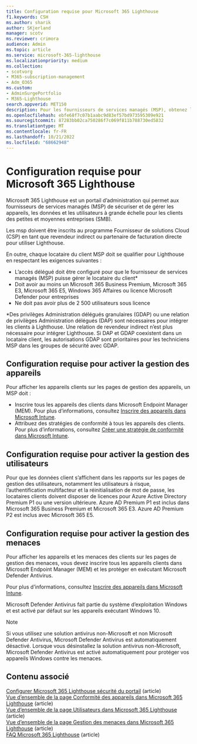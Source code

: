 ```yaml
---
title: Configuration requise pour Microsoft 365 Lighthouse
f1.keywords: CSH
ms.author: sharik
author: SKjerland
manager: scotv
ms.reviewer: crimora
audience: Admin
ms.topic: article
ms.service: microsoft-365-lighthouse
ms.localizationpriority: medium
ms.collection:
- scotvorg
- M365-subscription-management
- Adm_O365
ms.custom:
- AdminSurgePortfolio
- M365-Lighthouse
search.appverid: MET150
description: Pour les fournisseurs de services managés (MSP), obtenez la liste des conditions requises pour utiliser Microsoft 365 Lighthouse.
ms.openlocfilehash: ebfe68f7c07b1aabc9d83ef57bd973595309e921
ms.sourcegitcommit: 87283bb02ca750286f7c069f811b788730ed5832
ms.translationtype: MT
ms.contentlocale: fr-FR
ms.lasthandoff: 10/21/2022
ms.locfileid: "68662948"
---
```

# <a name="requirements-for-microsoft-365-lighthouse"></a>Configuration requise pour Microsoft 365 Lighthouse

Microsoft 365 Lighthouse est un portail d’administration qui permet aux fournisseurs de services managés (MSP) de sécuriser et de gérer les appareils, les données et les utilisateurs à grande échelle pour les clients des petites et moyennes entreprises (SMB).

Les msp doivent être inscrits au programme Fournisseur de solutions Cloud (CSP) en tant que revendeur indirect ou partenaire de facturation directe pour utiliser Lighthouse.

En outre, chaque locataire du client MSP doit se qualifier pour Lighthouse en respectant les exigences suivantes :

- L’accès délégué doit être configuré pour que le fournisseur de services managés (MSP) puisse gérer le locataire du client*
- Doit avoir au moins un Microsoft 365 Business Premium, Microsoft 365 E3, Microsoft 365 E5, Windows 365 Affaires ou licence Microsoft Defender pour entreprises
- Ne doit pas avoir plus de 2 500 utilisateurs sous licence

\*Des privilèges Administration délégués granulaires (GDAP) ou une relation de privilèges Administration délégués (DAP) sont nécessaires pour intégrer les clients à Lighthouse. Une relation de revendeur indirect n’est plus nécessaire pour intégrer Lighthouse. Si DAP et GDAP coexistent dans un locataire client, les autorisations GDAP sont prioritaires pour les techniciens MSP dans les groupes de sécurité avec GDAP.

## <a name="requirements-for-enabling-device-management"></a>Configuration requise pour activer la gestion des appareils

Pour afficher les appareils clients sur les pages de gestion des appareils, un MSP doit :

- Inscrire tous les appareils des clients dans Microsoft Endpoint Manager (MEM). Pour plus d’informations, consultez [Inscrire des appareils dans Microsoft Intune](/mem/intune/enrollment/).
- Attribuez des stratégies de conformité à tous les appareils des clients. Pour plus d’informations, consultez [Créer une stratégie de conformité dans Microsoft Intune](/mem/intune/protect/create-compliance-policy).

## <a name="requirements-for-enabling-user-management"></a>Configuration requise pour activer la gestion des utilisateurs

Pour que les données client s’affichent dans les rapports sur les pages de gestion des utilisateurs, notamment les utilisateurs à risque, l’authentification multifacteur et la réinitialisation de mot de passe, les locataires clients doivent disposer de licences pour Azure Active Directory Premium P1 ou une version ultérieure. Azure AD Premium P1 est inclus dans Microsoft 365 Business Premium et Microsoft 365 E3. Azure AD Premium P2 est inclus avec Microsoft 365 E5.

## <a name="requirements-for-enabling-threat-management"></a>Configuration requise pour activer la gestion des menaces

Pour afficher les appareils et les menaces des clients sur les pages de gestion des menaces, vous devez inscrire tous les appareils clients dans Microsoft Endpoint Manager (MEM) et les protéger en exécutant Microsoft Defender Antivirus.

Pour plus d’informations, consultez [Inscrire des appareils dans Microsoft Intune](/mem/intune/enrollment/).

Microsoft Defender Antivirus fait partie du système d’exploitation Windows et est activé par défaut sur les appareils exécutant Windows 10.

> [!NOTE]
> Si vous utilisez une solution antivirus non-Microsoft et non Microsoft Defender Antivirus, Microsoft Defender Antivirus est automatiquement désactivé. Lorsque vous désinstallez la solution antivirus non-Microsoft, Microsoft Defender Antivirus est activé automatiquement pour protéger vos appareils Windows contre les menaces.

## <a name="related-content"></a>Contenu associé

[Configurer Microsoft 365 Lighthouse sécurité du portail](m365-lighthouse-configure-portal-security.md) (article)\
[Vue d’ensemble de la page Conformité des appareils dans Microsoft 365 Lighthouse](m365-lighthouse-device-compliance-page-overview.md) (article)\
[Vue d’ensemble de la page Utilisateurs dans Microsoft 365 Lighthouse](m365-lighthouse-users-page-overview.md) (article)\
[Vue d’ensemble de la page Gestion des menaces dans Microsoft 365 Lighthouse](m365-lighthouse-threat-management-page-overview.md) (article)\
[FAQ Microsoft 365 Lighthouse](m365-lighthouse-faq.yml) (article)
